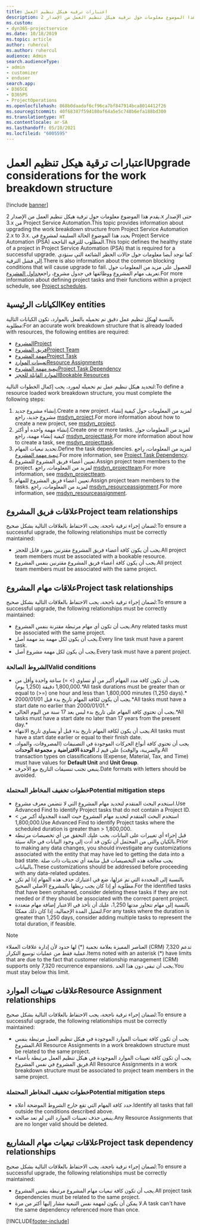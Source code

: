 ```yaml
---
title: اعتبارات ترقية هيكل تنظيم العمل
description: يقدم هذا الموضوع معلومات حول ترقية هيكل تنظيم العمل من الإصدار 2.x حتى الإصدار 3.x من Project Service Automation.
ms.custom:
- dyn365-projectservice
ms.date: 10/18/2019
ms.topic: article
author: ruhercul
ms.author: ruhercul
audience: Admin
search.audienceType:
- admin
- customizer
- enduser
search.app:
- D365CE
- D365PS
- ProjectOperations
ms.openlocfilehash: 868b0daadaf6cf96ca7bf847914bca8014412f26
ms.sourcegitcommit: 40f68387f594180af64a5e5c748b6efa188bd300
ms.translationtype: HT
ms.contentlocale: ar-SA
ms.lasthandoff: 05/10/2021
ms.locfileid: "6005595"
---
```

# <a name="upgrade-considerations-for-the-work-breakdown-structure"></a><span data-ttu-id="9ecf9-103">اعتبارات ترقية هيكل تنظيم العمل</span><span class="sxs-lookup"><span data-stu-id="9ecf9-103">Upgrade considerations for the work breakdown structure</span></span>

[!include [banner](../includes/psa-now-project-operations.md)]

<span data-ttu-id="9ecf9-104">يقدم هذا الموضوع معلومات حول ترقية هيكل تنظيم العمل من الإصدار 2.x حتى الإصدار 3.x من Project Service Automation.</span><span class="sxs-lookup"><span data-stu-id="9ecf9-104">This topic provides information about upgrading the work breakdown structure from Project Service Automation 2.x to 3.x.</span></span> <span data-ttu-id="9ecf9-105">يحدد هذا الموضوع الحالة السليمة لمشروع في Project Service Automation (PSA) المطلوب للترقية الناجحة.</span><span class="sxs-lookup"><span data-stu-id="9ecf9-105">This topic defines the healthy state of a project in Project Service Automation (PSA) that is required for a successful upgrade.</span></span> <span data-ttu-id="9ecf9-106">كما توجد أيضا معلومات حول حالات الحظر الشائعة التي ستؤدي إلى فشل الترقية.</span><span class="sxs-lookup"><span data-stu-id="9ecf9-106">There is also information about the common blocking conditions that will cause upgrade to fail.</span></span> <span data-ttu-id="9ecf9-107">للحصول على مزيد من المعلومات حول تعريف مهام المشروع ووظائفها في جدول مشروع، راجع[جداول المشروع](project-creating.md).</span><span class="sxs-lookup"><span data-stu-id="9ecf9-107">For more information about defining project tasks and their functions within a project schedule, see [Project schedules](project-creating.md).</span></span>

## <a name="key-entities"></a><span data-ttu-id="9ecf9-108">الكيانات الرئيسية</span><span class="sxs-lookup"><span data-stu-id="9ecf9-108">Key entities</span></span>
<span data-ttu-id="9ecf9-109">بالنسبة لهيكل تنظيم عمل دقيق تم تحميله بالفعل بالموارد، تكون الكيانات التالية مطلوبة:</span><span class="sxs-lookup"><span data-stu-id="9ecf9-109">For an accurate work breakdown structure that is already loaded with resources, the following entities are required:</span></span>

- [<span data-ttu-id="9ecf9-110">المشروع</span><span class="sxs-lookup"><span data-stu-id="9ecf9-110">Project</span></span>](/dynamics365/customerengagement/on-premises/developer/entities/msdyn_project)
- [<span data-ttu-id="9ecf9-111">فريق المشروع</span><span class="sxs-lookup"><span data-stu-id="9ecf9-111">Project Team</span></span>](/dynamics365/customerengagement/on-premises/developer/entities/msdyn_projectteam)
- [<span data-ttu-id="9ecf9-112">مهمة المشروع</span><span class="sxs-lookup"><span data-stu-id="9ecf9-112">Project Task</span></span>](/dynamics365/customerengagement/on-premises/developer/entities/msdyn_projecttask)
- [<span data-ttu-id="9ecf9-113">تعيينات الموارد</span><span class="sxs-lookup"><span data-stu-id="9ecf9-113">Resource Assignments</span></span>](/dynamics365/customerengagement/on-premises/developer/entities/msdyn_resourceassignment)
- [<span data-ttu-id="9ecf9-114">تبعية مهمة المشروع</span><span class="sxs-lookup"><span data-stu-id="9ecf9-114">Project Task Dependency</span></span>](/dynamics365/customerengagement/on-premises/developer/entities/msdyn_projecttaskdependency)
- [<span data-ttu-id="9ecf9-115">الموارد القابلة للحجز</span><span class="sxs-lookup"><span data-stu-id="9ecf9-115">Bookable Resources</span></span>](/dynamics365/customerengagement/on-premises/developer/entities/bookableresource)

<span data-ttu-id="9ecf9-116">لتحديد هيكل تنظيم عمل تم تحميله لمورد، يجب إكمال الخطوات التالية:</span><span class="sxs-lookup"><span data-stu-id="9ecf9-116">To define a resource loaded work breakdown structure, you must complete the following steps:</span></span>

1. <span data-ttu-id="9ecf9-117">إنشاء مشروع جديد.</span><span class="sxs-lookup"><span data-stu-id="9ecf9-117">Create a new project.</span></span> <span data-ttu-id="9ecf9-118">لمزيد من المعلومات حول كيفية إنشاء مشروع جديد، راجع [msdyn_project](/dynamics365/customerengagement/on-premises/developer/entities/msdyn_project).</span><span class="sxs-lookup"><span data-stu-id="9ecf9-118">For more information about how to create a new project, see [msdyn_project](/dynamics365/customerengagement/on-premises/developer/entities/msdyn_project).</span></span>
2. <span data-ttu-id="9ecf9-119">إنشاء مهمة واحده أو أكثر.</span><span class="sxs-lookup"><span data-stu-id="9ecf9-119">Create one or more tasks.</span></span> <span data-ttu-id="9ecf9-120">لمزيد من المعلومات حول كيفية إنشاء مهمة، راجع [msdyn_projecttask](/dynamics365/customerengagement/on-premises/developer/entities/msdyn_projecttask).</span><span class="sxs-lookup"><span data-stu-id="9ecf9-120">For more information about how to create a task, see [msdyn_projecttask](/dynamics365/customerengagement/on-premises/developer/entities/msdyn_projecttask).</span></span>
3. <span data-ttu-id="9ecf9-121">تحديد تبعيات المهام.</span><span class="sxs-lookup"><span data-stu-id="9ecf9-121">Define the task dependencies.</span></span> <span data-ttu-id="9ecf9-122">لمزيد من المعلومات، راجع [تبعية مهمة المشروع](/dynamics365/customerengagement/on-premises/developer/entities/msdyn_projecttaskdependency).</span><span class="sxs-lookup"><span data-stu-id="9ecf9-122">For more information, see [Project Task Dependency](/dynamics365/customerengagement/on-premises/developer/entities/msdyn_projecttaskdependency).</span></span>
4. <span data-ttu-id="9ecf9-123">تعيين أعضاء فريق المشروع للمشروع.</span><span class="sxs-lookup"><span data-stu-id="9ecf9-123">Assign project team members to the project.</span></span> <span data-ttu-id="9ecf9-124">لمزيد من المعلومات، راجع [msdyn_projectteam](/dynamics365/customerengagement/on-premises/developer/entities/msdyn_projectteam).</span><span class="sxs-lookup"><span data-stu-id="9ecf9-124">For more information, see [msdyn_projectteam](/dynamics365/customerengagement/on-premises/developer/entities/msdyn_projectteam).</span></span>
5. <span data-ttu-id="9ecf9-125">تعيين أعضاء فريق المشروع للمهام.</span><span class="sxs-lookup"><span data-stu-id="9ecf9-125">Assign project team members to the tasks.</span></span> <span data-ttu-id="9ecf9-126">لمزيد من المعلومات، راجع [msdyn_resourceassignment](/dynamics365/customerengagement/on-premises/developer/entities/msdyn_resourceassignment).</span><span class="sxs-lookup"><span data-stu-id="9ecf9-126">For more information, see [msdyn_resourceassignment](/dynamics365/customerengagement/on-premises/developer/entities/msdyn_resourceassignment).</span></span>

## <a name="project-team-relationships"></a><span data-ttu-id="9ecf9-127">علاقات فريق المشروع</span><span class="sxs-lookup"><span data-stu-id="9ecf9-127">Project team relationships</span></span>

<span data-ttu-id="9ecf9-128">لضمان إجراء ترقية ناجحة، يجب الاحتفاظ بالعلاقات التالية بشكل صحيح:</span><span class="sxs-lookup"><span data-stu-id="9ecf9-128">To ensure a successful upgrade, the following relationships must be correctly maintained:</span></span>
- <span data-ttu-id="9ecf9-129">يجب أن يكون كافة أعضاء فريق المشروع مقترنين بمورد قابل للحجز.</span><span class="sxs-lookup"><span data-stu-id="9ecf9-129">All project team members must be associated with a bookable resource.</span></span>
- <span data-ttu-id="9ecf9-130">يجب أن يكون كافة أعضاء فريق المشروع مقترنين بنفس المشروع.</span><span class="sxs-lookup"><span data-stu-id="9ecf9-130">All project team members must be associated with the same project.</span></span> 

## <a name="project-task-relationships"></a><span data-ttu-id="9ecf9-131">علاقات مهام المشروع</span><span class="sxs-lookup"><span data-stu-id="9ecf9-131">Project task relationships</span></span>
<span data-ttu-id="9ecf9-132">لضمان إجراء ترقية ناجحة، يجب الاحتفاظ بالعلاقات التالية بشكل صحيح:</span><span class="sxs-lookup"><span data-stu-id="9ecf9-132">To ensure a successful upgrade, the following relationships must be correctly maintained:</span></span>

- <span data-ttu-id="9ecf9-133">يجب أن تكون أي مهام مرتبطة مقترنة بنفس المشروع.</span><span class="sxs-lookup"><span data-stu-id="9ecf9-133">Any related tasks must be associated with the same project.</span></span>
- <span data-ttu-id="9ecf9-134">يجب أن يكون لكل مهمة بند مهمة أصل.</span><span class="sxs-lookup"><span data-stu-id="9ecf9-134">Every line task must have a parent task.</span></span>
- <span data-ttu-id="9ecf9-135">يجب أن يكون لكل مهمة مشروع أصل.</span><span class="sxs-lookup"><span data-stu-id="9ecf9-135">Every task must have a parent project.</span></span>

### <a name="valid-conditions"></a><span data-ttu-id="9ecf9-136">الشروط الصالحة</span><span class="sxs-lookup"><span data-stu-id="9ecf9-136">Valid conditions</span></span>

- <span data-ttu-id="9ecf9-137">يجب أن تكون كافة مدد المهام أكبر من أو تساوي (> =) ساعة واحدة وأقل من 1,800,000 دقيقة (1,250 يوم).\*</span><span class="sxs-lookup"><span data-stu-id="9ecf9-137">All task durations must be greater than or equal to (>=) one hour and less than 1,800,000 minutes (1,250 days).\*</span></span>
- <span data-ttu-id="9ecf9-138">يجب أن يكون لكافة المهام تاريخ بدء قبل 2000/01/01.\*</span><span class="sxs-lookup"><span data-stu-id="9ecf9-138">All tasks must have a start date no earlier than 2000/01/01.\*</span></span>
- <span data-ttu-id="9ecf9-139">يجب أن تحتوي كافة المهام على تاريخ بدء ليس بعد 17 سنة من اليوم الحالي.\*</span><span class="sxs-lookup"><span data-stu-id="9ecf9-139">All tasks must have a start date no later than 17 years from the present day.\*</span></span>
- <span data-ttu-id="9ecf9-140">يجب أن يكون لكافة المهام تاريخ بدء قبل أو يساوي تاريخ الانتهاء.</span><span class="sxs-lookup"><span data-stu-id="9ecf9-140">All tasks must have a start date earlier or equal to their finish date.</span></span>
- <span data-ttu-id="9ecf9-141">يجب أن تحتوي كافة أنواع الحركات الموجودة في التصنيفات (المصروفات، والمواد، والضريبة، والوقت) على قيم لـ **الوحدة الافتراضية** و **مجموعة الوحدات**.</span><span class="sxs-lookup"><span data-stu-id="9ecf9-141">All transaction types on classifications (Expense, Material, Tax, and Time) must have values for **Default Unit** and **Unit Group**.</span></span>
- <span data-ttu-id="9ecf9-142">ينبغي تجنب تنسيقات التاريخ مع الأحرف.</span><span class="sxs-lookup"><span data-stu-id="9ecf9-142">Date formats with letters should be avoided.</span></span>

### <a name="potential-mitigation-steps"></a><span data-ttu-id="9ecf9-143">خطوات تخفيف المخاطر المحتملة</span><span class="sxs-lookup"><span data-stu-id="9ecf9-143">Potential mitigation steps</span></span>
- <span data-ttu-id="9ecf9-144">استخدم البحث المتقدم لتحديد مهام المشروع التي لا تتضمن معرف مشروع.</span><span class="sxs-lookup"><span data-stu-id="9ecf9-144">Use Advanced Find to identify Project tasks that do not contain a Project ID.</span></span>
- <span data-ttu-id="9ecf9-145">استخدم البحث المتقدم لتحديد مهام المشروع حيث المدة المجدولة أكبر من > 1,800,000.</span><span class="sxs-lookup"><span data-stu-id="9ecf9-145">Use Advanced Find to identify Project tasks where the scheduled duration is greater than > 1,800,000.</span></span>
- <span data-ttu-id="9ecf9-146">قبل إجراء أي تغييرات على البيانات، يجب عليك التحقق من أي تخصيصات مرتبطة بالكيان والتي من المحتمل أن تكون قد أدت إلى وجود البيانات في حالة سيئة.</span><span class="sxs-lookup"><span data-stu-id="9ecf9-146">Prior to making any data changes, you should investigate any customizations associated with the entity that may have led to getting the data into a bad state.</span></span> <span data-ttu-id="9ecf9-147">يجب معالجة هذه التخصيصات قبل متابعة أي تحديثات ذات صلة بالبيانات.</span><span class="sxs-lookup"><span data-stu-id="9ecf9-147">These customizations should be addressed before proceeding with any data-related updates.</span></span>
- <span data-ttu-id="9ecf9-148">بالنسبة إلى المحددة التي تم عزلها، ضع في اعتبارك حذف هذه المهام إذا لم تكن مطلوبة أو إذا كان يجب ربطها بالمشروع الأصلي الصحيح.</span><span class="sxs-lookup"><span data-stu-id="9ecf9-148">For the identified tasks that have been orphaned, consider deleting these tasks if they are not needed or if they should be associated with the correct parent project.</span></span>
- <span data-ttu-id="9ecf9-149">بالنسبة إلى مهام تتجاوز مدتها 1,250، عليك أن تأخذ في الاعتبار إضافة مهام متعددة لتمثيل المدة الإجمالية، إذا كان ذلك ممكنًا.</span><span class="sxs-lookup"><span data-stu-id="9ecf9-149">For any tasks where the duration is greater than 1,250 days, consider adding multiple tasks to represent the total duration, if feasible.</span></span>

> [!NOTE]
> <span data-ttu-id="9ecf9-150">العناصر المميزة بعلامة نجمية (\*) لها حدود لأن إدارة علاقات العملاء (CRM) تدعم 7,320 عملية فقط من عمليات توسيع التكرار.</span><span class="sxs-lookup"><span data-stu-id="9ecf9-150">Items noted with an asterisk (\*) have limits that are due to the fact that customer relationship management (CRM) supports only 7,320 recurrence expansions.</span></span> <span data-ttu-id="9ecf9-151">يجب أن تبقى دون هذا الحد.</span><span class="sxs-lookup"><span data-stu-id="9ecf9-151">You must stay below this limit.</span></span>

## <a name="resource-assignment-relationships"></a><span data-ttu-id="9ecf9-152">علاقات تعيينات الموارد</span><span class="sxs-lookup"><span data-stu-id="9ecf9-152">Resource Assignment relationships</span></span>
<span data-ttu-id="9ecf9-153">لضمان إجراء ترقية ناجحة، يجب الاحتفاظ بالعلاقات التالية بشكل صحيح:</span><span class="sxs-lookup"><span data-stu-id="9ecf9-153">To ensure a successful upgrade, the following relationships must be correctly maintained:</span></span>

- <span data-ttu-id="9ecf9-154">يجب أن تكون كافة تعيينات الموارد الموجودة في هيكل تنظيم العمل مرتبطة بنفس المشروع.</span><span class="sxs-lookup"><span data-stu-id="9ecf9-154">All Resource Assignments in a work breakdown structure must be related to the same project.</span></span>
- <span data-ttu-id="9ecf9-155">يجب أن تكون كافة تعيينات الموارد الموجودة في هيكل تنظيم العمل مرتبطة بأعضاء فريق المشروع في نفس المشروع.</span><span class="sxs-lookup"><span data-stu-id="9ecf9-155">All Resource Assignments in a work breakdown structure must be associated to project team members in the same project.</span></span>

### <a name="potential-mitigation-steps"></a><span data-ttu-id="9ecf9-156">خطوات تخفيف المخاطر المحتملة</span><span class="sxs-lookup"><span data-stu-id="9ecf9-156">Potential mitigation steps</span></span>
- <span data-ttu-id="9ecf9-157">حدد كافة المهام التي تقع خارج الشروط الموضحة أعلاه.</span><span class="sxs-lookup"><span data-stu-id="9ecf9-157">Identify all tasks that fall outside the conditions described above.</span></span>  
- <span data-ttu-id="9ecf9-158">ينبغي حذف تعيينات الموارد التي لم تعد صالحة.</span><span class="sxs-lookup"><span data-stu-id="9ecf9-158">Any Resource Assignments that are no longer valid should be deleted.</span></span>

## <a name="project-task-dependency-relationships"></a><span data-ttu-id="9ecf9-159">علاقات تبعيات مهام المشاريع</span><span class="sxs-lookup"><span data-stu-id="9ecf9-159">Project task dependency relationships</span></span>
<span data-ttu-id="9ecf9-160">لضمان إجراء ترقية ناجحة، يجب الاحتفاظ بالعلاقات التالية بشكل صحيح:</span><span class="sxs-lookup"><span data-stu-id="9ecf9-160">To ensure a successful upgrade, the following relationships must be correctly maintained:</span></span>

- <span data-ttu-id="9ecf9-161">يجب أن تكون كافة تبعيات مهام المشروع مرتبطة بنفس المشروع.</span><span class="sxs-lookup"><span data-stu-id="9ecf9-161">All project task dependencies must be related to the same project.</span></span>
- <span data-ttu-id="9ecf9-162">لا يمكن أن يكون لمهمة نفس التبعية مشار إليها أكثر من مرة.</span><span class="sxs-lookup"><span data-stu-id="9ecf9-162">A task can't have the same dependency referenced more than once.</span></span>


[!INCLUDE[footer-include](../includes/footer-banner.md)]